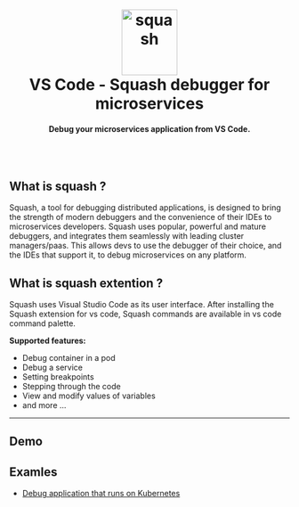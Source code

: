 

<h1 align="center">
    <img src="https://i.imgur.com/pRMwGOj.png" alt="squash" width="100" height="118">
  <br>
  VS Code - Squash debugger for microservices
</h1>


<h4 align="center">Debug your microservices application from VS Code.</h4>
<BR><BR>

## What is squash ?
Squash, a tool for debugging distributed applications, is designed to bring the strength of modern debuggers and the convenience of their IDEs to microservices developers. Squash uses popular, powerful and mature debuggers, and integrates them seamlessly with leading cluster managers/paas. This allows devs to use the debugger of their choice, and the IDEs that support it, to debug microservices on any platform.

## What is squash extention ?
Squash uses Visual Studio Code as its user interface. 
After installing the Squash extension for vs code, Squash commands are available in vs code command palette. 

**Supported features:**
* Debug container in a pod
* Debug a service
* Setting breakpoints
* Stepping through the code
* View and modify values of variables
* and more ...

***

## Demo

## Examles
* [Debug application that runs on Kubernetes](docs/example-app-kubernetes.md)
